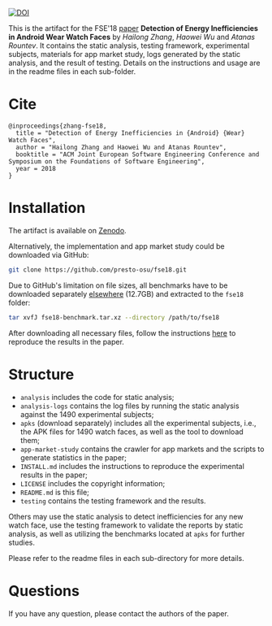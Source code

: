 [![DOI](https://zenodo.org/badge/DOI/10.5281/zenodo.1419090.svg)](https://doi.org/10.5281/zenodo.1419090)

This is the artifact for the FSE'18 [paper](http://web.cse.ohio-state.edu/presto/pubs/fse18.pdf)
**Detection of Energy Inefficiencies in Android Wear Watch Faces** by *Hailong Zhang*,
*Haowei Wu* and *Atanas Rountev*.
It contains the static analysis, testing framework, experimental
subjects, materials for app market study, logs generated by the static analysis,
and the result of testing. Details on the instructions and usage are in the 
readme files in each sub-folder.

# Cite

```
@inproceedings{zhang-fse18,
  title = "Detection of Energy Inefficiencies in {Android} {Wear} Watch Faces", 
  author = "Hailong Zhang and Haowei Wu and Atanas Rountev",
  booktitle = "ACM Joint European Software Engineering Conference and Symposium on the Foundations of Software Engineering",
  year = 2018
}
```

# Installation

The artifact is available on [Zenodo](https://doi.org/10.5281/zenodo.1419090).

Alternatively, the implementation and app market study could be downloaded via GitHub:

```bash
git clone https://github.com/presto-osu/fse18.git
```

Due to GitHub's limitation on file sizes, all benchmarks have to be downloaded separately
[elsewhere](https://zenodo.org/record/1419134/files/fse18-benchmark.tar.xz?download=1) (12.7GB)
and extracted to the `fse18` folder:

```bash
tar xvfJ fse18-benchmark.tar.xz --directory /path/to/fse18
```

After downloading all necessary files, follow the instructions [here](INSTALL.md)
to reproduce the results in the paper.

# Structure

- `analysis` includes the code for static analysis;
- `analysis-logs` contains the log files by running the static analysis against
the 1490 experimental subjects;
- `apks` (download separately) includes all the experimental subjects,
i.e., the APK files for 1490 watch faces, as well as the tool to download them;
- `app-market-study` contains the crawler for app markets and the scripts to
generate statistics in the paper;
- `INSTALL.md` includes the instructions to reproduce the experimental results in 
the paper;
- `LICENSE` includes the copyright information;
- `README.md` is this file;
- `testing` contains the testing framework and the results.

Others may use the static analysis to detect inefficiencies for any new watch
face, use the testing framework to validate the reports by static analysis, as
well as utilizing the benchmarks located at `apks` for further studies.

Please refer to the readme files in each sub-directory for more details.

# Questions

If you have any question, please contact the authors of the paper.

